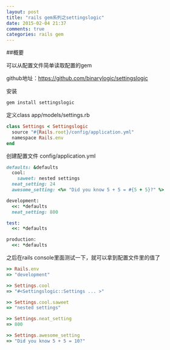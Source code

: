 ```yaml
---
layout: post
title: "rails gem系列之settingslogic"
date: 2015-02-04 21:37
comments: true
categories: rails gem
---
```

##概要

可以从配置文件简单读取配置的gem

github地址：https://github.com/binarylogic/settingslogic

安装

```ruby
gem install settingslogic
```

定义class   app/models/settings.rb

```ruby
class Settings < Settingslogic
  source "#{Rails.root}/config/application.yml"
  namespace Rails.env
end
```

创建配置文件  config/application.yml

```ruby
defaults: &defaults
  cool:
    saweet: nested settings
  neat_setting: 24
  awesome_setting: <%= "Did you know 5 + 5 = #{5 + 5}?" %>

development:
  <<: *defaults
  neat_setting: 800

test:
  <<: *defaults

production:
  <<: *defaults
```

之后在rails console里面测试一下，就可以拿到配置文件里的值了

```ruby
>> Rails.env
=> "development"

>> Settings.cool
=> "#<Settingslogic::Settings ... >"

>> Settings.cool.saweet
=> "nested settings"

>> Settings.neat_setting
=> 800

>> Settings.awesome_setting
=> "Did you know 5 + 5 = 10?"
```